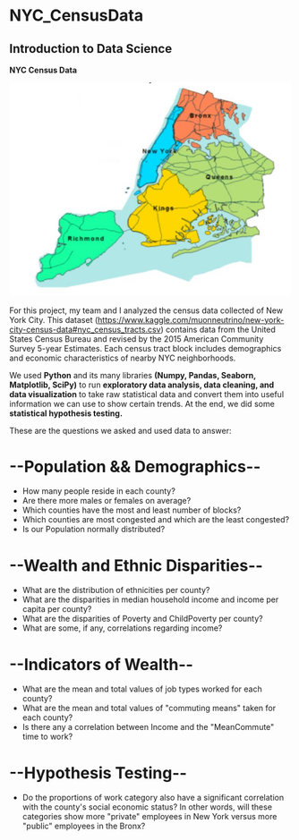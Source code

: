 # NYC_CensusData
## Introduction to Data Science
<b>NYC Census Data</b>

<img src="NYC_map.png">

For this project, my team and I analyzed the census data collected of New York City.
This dataset (https://www.kaggle.com/muonneutrino/new-york-city-census-data#nyc_census_tracts.csv)
contains data from the United States Census Bureau and revised by the 2015 American Community 
Survey 5-year Estimates. Each census tract block includes demographics and economic
characteristics of nearby NYC neighborhoods. 

We used <b>Python</b> and its many libraries <b>(Numpy, Pandas, Seaborn, Matplotlib, SciPy)</b> to run <b>exploratory 
data analysis, data cleaning, and data visualization</b> to take raw statistical data and convert
them into useful information we can use to show certain trends. At the end, we did some <b>statistical 
hypothesis testing.</b> 

These are the questions we asked and used data to answer:

# --Population && Demographics--
- How many people reside in each county?
- Are there more males or females on average?
- Which counties have the most and least number of blocks?
- Which counties are most congested and which are the least congested? 
- Is our Population normally distributed?

# --Wealth and Ethnic Disparities--
- What are the distribution of ethnicities per county?
- What are the disparities in median household income and income per capita per county? 
- What are the disparities of Poverty and ChildPoverty per county?
- What are some, if any, correlations regarding income?

# --Indicators of Wealth--
- What are the mean and total values of job types worked for each county?
- What are the mean and total values of "commuting means" taken for each county?
- Is there any a correlation between Income and the "MeanCommute" time to work?

# --Hypothesis Testing--
- Do the proportions of work category also have a significant correlation with the county's social economic status? 
In other words, will these categories show more "private" employees in New York versus more "public" employees in the Bronx?
